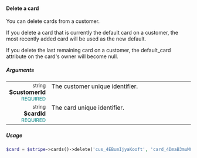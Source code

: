 #### Delete a card

You can delete cards from a customer.

If you delete a card that is currently the default card on a customer, the most recently added card will be used as the new default.

If you delete the last remaining card on a customer, the default_card attribute on the card's owner will become null.

##### Arguments

<table>
    <tbody>
        <tr valign="top">
            <td width="20%" style="text-align: right">
                <small>string</small> <strong>$customerId</strong><br />
                <small style="color: teal;">REQUIRED</small>
            </td>
            <td width="80%">
                The customer unique identifier.
            </td>
        </tr>
        <tr valign="top">
            <td width="20%" style="text-align: right">
                <small>string</small> <strong>$cardId</strong><br />
                <small style="color: teal;">REQUIRED</small>
            </td>
            <td width="80%">
                The card unique identifier.
            </td>
        </tr>
    </tbody>
</table>

##### Usage

```php
$card = $stripe->cards()->delete('cus_4EBumIjyaKooft', 'card_4DmaB3muM8SNdZ');
```
